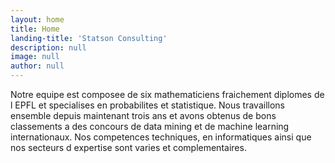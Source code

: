 ```yaml
---
layout: home
title: Home
landing-title: 'Statson Consulting'
description: null
image: null
author: null
---
```


Notre equipe est composee de six mathematiciens fraichement diplomes de l EPFL et specialises en probabilites et statistique. 
Nous travaillons ensemble depuis maintenant trois ans et avons obtenus de bons classements a des concours de data mining et de machine learning internationaux. 
Nos competences techniques, en informatiques ainsi que nos secteurs d expertise sont varies et complementaires.
